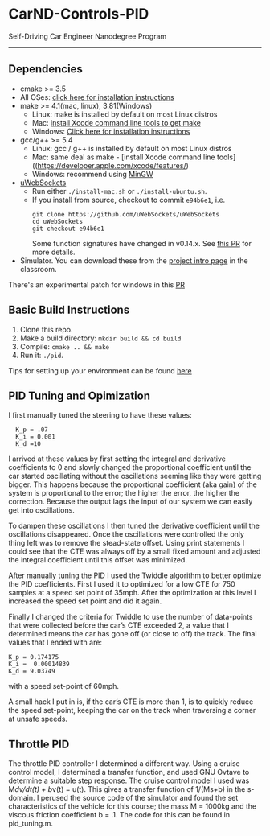 # CarND-Controls-PID
Self-Driving Car Engineer Nanodegree Program

---

## Dependencies

* cmake >= 3.5
 * All OSes: [click here for installation instructions](https://cmake.org/install/)
* make >= 4.1(mac, linux), 3.81(Windows)
  * Linux: make is installed by default on most Linux distros
  * Mac: [install Xcode command line tools to get make](https://developer.apple.com/xcode/features/)
  * Windows: [Click here for installation instructions](http://gnuwin32.sourceforge.net/packages/make.htm)
* gcc/g++ >= 5.4
  * Linux: gcc / g++ is installed by default on most Linux distros
  * Mac: same deal as make - [install Xcode command line tools]((https://developer.apple.com/xcode/features/)
  * Windows: recommend using [MinGW](http://www.mingw.org/)
* [uWebSockets](https://github.com/uWebSockets/uWebSockets)
  * Run either `./install-mac.sh` or `./install-ubuntu.sh`.
  * If you install from source, checkout to commit `e94b6e1`, i.e.
    ```
    git clone https://github.com/uWebSockets/uWebSockets 
    cd uWebSockets
    git checkout e94b6e1
    ```
    Some function signatures have changed in v0.14.x. See [this PR](https://github.com/udacity/CarND-MPC-Project/pull/3) for more details.
* Simulator. You can download these from the [project intro page](https://github.com/udacity/self-driving-car-sim/releases) in the classroom.

There's an experimental patch for windows in this [PR](https://github.com/udacity/CarND-PID-Control-Project/pull/3)

## Basic Build Instructions

1. Clone this repo.
2. Make a build directory: `mkdir build && cd build`
3. Compile: `cmake .. && make`
4. Run it: `./pid`. 

Tips for setting up your environment can be found [here](https://classroom.udacity.com/nanodegrees/nd013/parts/40f38239-66b6-46ec-ae68-03afd8a601c8/modules/0949fca6-b379-42af-a919-ee50aa304e6a/lessons/f758c44c-5e40-4e01-93b5-1a82aa4e044f/concepts/23d376c7-0195-4276-bdf0-e02f1f3c665d)

## PID Tuning and Opimization

I first manually tuned the steering to have these values: 

	  K_p = .07
	  K_i = 0.001
	  K_d =10

I arrived at these values by first setting the integral and derivative coefficients to 0 and slowly changed the proportional coefficient until the car started oscillating without the oscillations seeming like they were getting bigger. This happens because the proportional coefficient (aka gain) of the system is proportional to the error; the higher the error, the higher the correction. Because the output lags the input of our system we can easily get into oscillations.

To dampen these oscillations I then tuned the derivative coefficient until the oscillations disappeared. 
Once the oscillations were controlled the only thing left was to remove the stead-state offset. Using print statements I could see that the CTE was always off by a small fixed amount and adjusted the integral coefficient until this offset was minimized. 

After manually tuning the PID I used the Twiddle algorithm to better optimize the PID coefficients. First I used it to optimized for a low CTE for 750 samples at a speed set point of 35mph. After the optimization at this level I increased the speed set point and did it again. 

Finally I changed the criteria for Twiddle to use the number of data-points that were collected before the car’s CTE exceeded 2, a value that I determined means the car has gone off (or close to off) the track. The final values that I ended with are:

	K_p = 0.174175 
	K_i =  0.00014839
	K_d = 9.03749

with a speed set-point of 60mph.

A small hack I put in is, if the car’s CTE is more than 1, is to quickly reduce the speed set-point, keeping the car on the track when traversing a corner at unsafe speeds. 

## Throttle PID

The throttle PID controller I determined a different way. Using a cruise control model, I determined a transfer function, and used GNU Ovtave to determine a suitable step response. The cruise control model I used was M*dv/dt(t) + b*v(t) = u(t). This gives a transfer function of 1/(Ms+b) in the s-domain. I perused the source code of the simulator and found the set characteristics of the vehicle for this course; the mass M = 1000kg and the viscous friction coefficient b = .1. The code for this can be found in pid_tuning.m.

